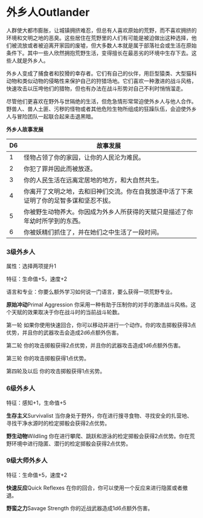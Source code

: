 # **外乡人**Outlander

人群使大都市膨胀，让城镇拥挤难忍，但总有人喜欢原始的荒野，而不喜欢拥挤的环境和文明之地的恶臭。这些居住在荒野里的人们有可能是被迫做出这种选择，他们被流放或者被迫离开家园的废墟，但大多数人本就是属于部落社会或生活在原始条件下。其中一些人欣然拥抱荒野生活，变得擅长在最恶劣的环境中生存下去。这些人就是外乡人。

外乡人变成了捕食者和狡猾的幸存者。它们有自己的伙伴，用巨型猿类、大型猫科动物和类似动物的侵略性来保护自己的狩猎场地。它们喜欢一种激进的战斗风格，快速攻击以压垮他们的猎物，但也有办法在战斗形势对自己不利时悄悄溜走。

尽管他们更喜欢在野外与世隔绝的生活，但危急情形常常迫使外乡人与他人合作。野兽人、兽人土匪、污秽的怪物或者其他危险生物所组成的狂躁队伍，会迫使外乡人与冒险团队一起联合起来击退黑暗。

**外乡人故事发展**

<table>
<thead>
<tr class="header">
<th>D6</th>
<th>故事发展</th>
</tr>
</thead>
<tbody>
<tr class="odd">
<td>1</td>
<td>怪物占领了你的家园，让你的人民沦为难民。</td>
</tr>
<tr class="even">
<td>2</td>
<td>你犯了罪并因此而被放逐。</td>
</tr>
<tr class="odd">
<td>3</td>
<td>你的人民生活在远离定居地的地方，和大自然共生。</td>
</tr>
<tr class="even">
<td>4</td>
<td>你离开了文明之地，去和旧神们交流。你在自我放逐中活了下来证明了你的足智多谋和坚忍不拔。</td>
</tr>
<tr class="odd">
<td>5</td>
<td>你被野生动物养大。你因成为外乡人所获得的天赋只是描述了你年幼时所学到的东西。</td>
</tr>
<tr class="even">
<td>6</td>
<td>你被妖精们抓住了，并在她们之中生活了一段时间。</td>
</tr>
</tbody>
</table>

### 3级外乡人

属性：选择两项提升1

特征：生命值+5，速度+2

语言和专业：你要么额外学习如何说一门语言，要么获得一项荒野专业。

**原始冲动**Primal Aggression
你采用一种有助于压制你的对手的激进战斗风格。这个天赋的效果取决于你在战斗时的当前战斗轮数。

第一轮
如果你使用快速回合，你可以移动并进行一个动作。你的攻击掷骰获得3点优势，并且你的武器攻击会造成2d6点额外伤害。

第二轮 你的攻击掷骰获得2点优势，并且你的武器攻击造成1d6点额外伤害。

第三轮 你的攻击掷骰获得1点优势。

第四轮及以后 你的攻击掷骰获得1点劣势。

### 6级外乡人

特征：感知+1，生命值+5

**生存主义**Survivalist
当你身处于野外，你在进行搜寻食物、寻找安全的扎营地、寻找干净水源时的检定掷骰会获得2点优势。

**野生动物**Wildling
你在进行攀爬、跳跃和游泳的检定掷骰会获得2点优势。你在荒野环境中进行隐匿、潜行的检定掷骰会获得2点优势。

### 9级大师外乡人

特征：生命值+5，速度+2

**快速反应**Quick Reflexes
在你的回合，你可以使用一个反应来进行隐匿或者撤退。

**野蛮之力**Savage Strength 你的近战武器造成1d6点额外伤害。
